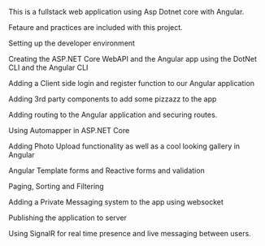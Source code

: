 This is a fullstack web application using Asp Dotnet core with Angular.

Fetaure and practices are included with this project.

Setting up the developer environment

Creating the ASP.NET Core WebAPI and the Angular app using the DotNet CLI and the Angular CLI

Adding a Client side login and register function to our Angular application

Adding 3rd party components to add some pizzazz to the app

Adding routing to the Angular application and securing routes.

Using Automapper in ASP.NET Core

Adding Photo Upload functionality as well as a cool looking gallery in Angular

Angular Template forms and Reactive forms and validation

Paging, Sorting and Filtering

Adding a Private Messaging system to the app using websocket

Publishing the application to server

Using SignalR for real time presence and live messaging between users.
